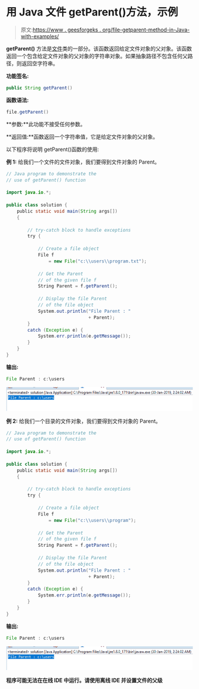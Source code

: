 # 用 Java 文件 getParent()方法，示例

> 原文:[https://www . geesforgeks . org/file-getparent-method-in-Java-with-examples/](https://www.geeksforgeeks.org/file-getparent-method-in-java-with-examples/)

**getParent()** 方法是[文件](https://www.geeksforgeeks.org/File-class-in-java/)类的一部分。该函数返回给定文件对象的父对象。该函数返回一个包含给定文件对象的父对象的字符串对象。如果抽象路径不包含任何父路径，则返回空字符串。

**功能签名:**

```java
public String getParent()
```

**函数语法:**

```java
file.getParent()
```

**参数:**此功能不接受任何参数。

**返回值:**函数返回一个字符串值，它是给定文件对象的父对象。

以下程序将说明 getParent()函数的使用:

**例 1:** 给我们一个文件的文件对象，我们要得到文件对象的 Parent。

```java
// Java program to demonstrate the
// use of getParent() function

import java.io.*;

public class solution {
    public static void main(String args[])
    {

        // try-catch block to handle exceptions
        try {

            // Create a file object
            File f
                = new File("c:\\users\\program.txt");

            // Get the Parent
            // of the given file f
            String Parent = f.getParent();

            // Display the file Parent
            // of the file object
            System.out.println("File Parent : "
                               + Parent);
        }
        catch (Exception e) {
            System.err.println(e.getMessage());
        }
    }
}
```

**输出:**

```java
File Parent : c:\users

```

![](img/113feae8462a70bdd7988a451c6bbea1.png)

**例 2:** 给我们一个目录的文件对象，我们要得到文件对象的 Parent。

```java
// Java program to demonstrate the
// use of getParent() function

import java.io.*;

public class solution {
    public static void main(String args[])
    {

        // try-catch block to handle exceptions
        try {

            // Create a file object
            File f
                = new File("c:\\users\\program");

            // Get the Parent
            // of the given file f
            String Parent = f.getParent();

            // Display the file Parent
            // of the file object
            System.out.println("File Parent : "
                               + Parent);
        }
        catch (Exception e) {
            System.err.println(e.getMessage());
        }
    }
}
```

**输出:**

```java
File Parent : c:\users

```

![](img/113feae8462a70bdd7988a451c6bbea1.png)

**程序可能无法在在线 IDE 中运行。请使用离线 IDE 并设置文件的父级**